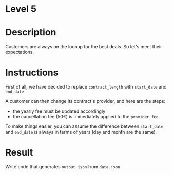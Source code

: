 Level 5
=

# Description

Customers are always on the lookup for the best deals. So let's meet their expectations.

# Instructions

First of all, we have decided to replace `contract_length` with `start_date` and `end_date`

A customer can then change its contract's provider, and here are the steps:
- the yearly fee must be updated accordingly
- the cancellation fee (50€) is immediately applied to the `provider_fee`

To make things easier, you can assume the difference between `start_date` and `end_date` is always in terms of years (day and month are the same).

# Result

Write code that generates `output.json` from `data.json`
